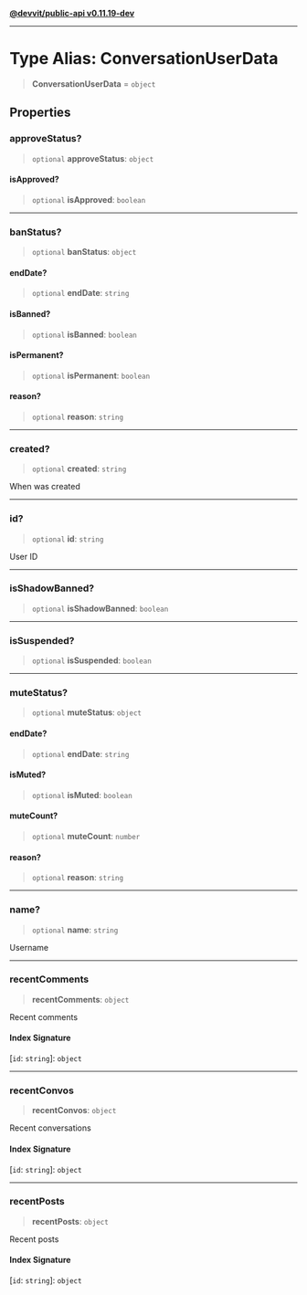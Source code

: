 [**@devvit/public-api v0.11.19-dev**](../../README.md)

---

# Type Alias: ConversationUserData

> **ConversationUserData** = `object`

## Properties

<a id="approvestatus"></a>

### approveStatus?

> `optional` **approveStatus**: `object`

#### isApproved?

> `optional` **isApproved**: `boolean`

---

<a id="banstatus"></a>

### banStatus?

> `optional` **banStatus**: `object`

#### endDate?

> `optional` **endDate**: `string`

#### isBanned?

> `optional` **isBanned**: `boolean`

#### isPermanent?

> `optional` **isPermanent**: `boolean`

#### reason?

> `optional` **reason**: `string`

---

<a id="created"></a>

### created?

> `optional` **created**: `string`

When was created

---

<a id="id"></a>

### id?

> `optional` **id**: `string`

User ID

---

<a id="isshadowbanned"></a>

### isShadowBanned?

> `optional` **isShadowBanned**: `boolean`

---

<a id="issuspended"></a>

### isSuspended?

> `optional` **isSuspended**: `boolean`

---

<a id="mutestatus"></a>

### muteStatus?

> `optional` **muteStatus**: `object`

#### endDate?

> `optional` **endDate**: `string`

#### isMuted?

> `optional` **isMuted**: `boolean`

#### muteCount?

> `optional` **muteCount**: `number`

#### reason?

> `optional` **reason**: `string`

---

<a id="name"></a>

### name?

> `optional` **name**: `string`

Username

---

<a id="recentcomments"></a>

### recentComments

> **recentComments**: `object`

Recent comments

#### Index Signature

\[`id`: `string`\]: `object`

---

<a id="recentconvos"></a>

### recentConvos

> **recentConvos**: `object`

Recent conversations

#### Index Signature

\[`id`: `string`\]: `object`

---

<a id="recentposts"></a>

### recentPosts

> **recentPosts**: `object`

Recent posts

#### Index Signature

\[`id`: `string`\]: `object`
